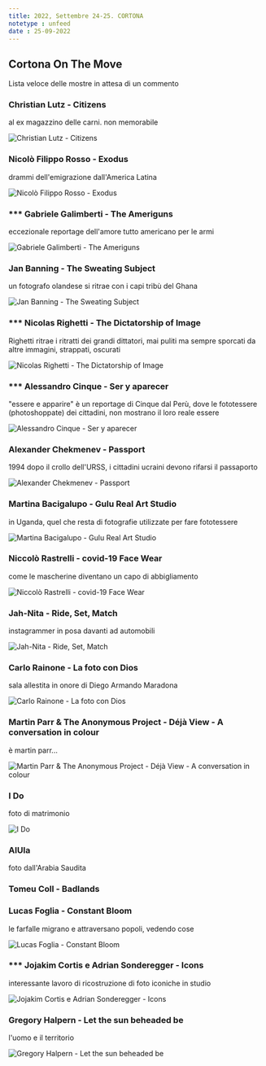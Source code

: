 ```yaml
---
title: 2022, Settembre 24-25. CORTONA
notetype : unfeed
date : 25-09-2022
---
```


## Cortona On The Move

Lista veloce delle mostre in attesa di un commento

### Christian Lutz - Citizens
al ex magazzino delle carni. non memorabile

![Christian Lutz - Citizens](https://alet313.s3.eu-west-3.amazonaws.com/img/foto/2022/cortona/IMG_4174.jpg)

### Nicolò Filippo Rosso - Exodus
drammi dell'emigrazione dall'America Latina

![Nicolò Filippo Rosso - Exodus](https://alet313.s3.eu-west-3.amazonaws.com/img/foto/2022/cortona/IMG_4135.jpg)

### *** Gabriele Galimberti - The Ameriguns
eccezionale reportage dell'amore tutto americano per le armi

![Gabriele Galimberti - The Ameriguns](https://alet313.s3.eu-west-3.amazonaws.com/img/foto/2022/cortona/IMG_4138.jpg)

### Jan Banning - The Sweating Subject
un fotografo olandese si ritrae con i capi tribù del Ghana

![Jan Banning - The Sweating Subject](https://alet313.s3.eu-west-3.amazonaws.com/img/foto/2022/cortona/IMG_4172.jpg)

### *** Nicolas Righetti - The Dictatorship of Image
Righetti ritrae i ritratti dei grandi dittatori, mai puliti ma sempre sporcati da altre immagini, strappati, oscurati

![Nicolas Righetti - The Dictatorship of Image](https://alet313.s3.eu-west-3.amazonaws.com/img/foto/2022/cortona/IMG_4143.jpg)

### *** Alessandro Cinque - Ser y aparecer
"essere e apparire" è un reportage di Cinque dal Perù, dove le fototessere (photoshoppate) dei cittadini, non mostrano il loro reale essere

![Alessandro Cinque - Ser y aparecer](https://alet313.s3.eu-west-3.amazonaws.com/img/foto/2022/cortona/IMG_4145.jpg)

### Alexander Chekmenev - Passport
1994 dopo il crollo dell'URSS, i cittadini ucraini devono rifarsi il passaporto

![Alexander Chekmenev - Passport](https://alet313.s3.eu-west-3.amazonaws.com/img/foto/2022/cortona/IMG_4149.jpg)

### Martina Bacigalupo - Gulu Real Art Studio
in Uganda, quel che resta di fotografie utilizzate per fare fototessere

![Martina Bacigalupo - Gulu Real Art Studio](https://alet313.s3.eu-west-3.amazonaws.com/img/foto/2022/cortona/IMG_4148.jpg)

### Niccolò Rastrelli - covid-19 Face Wear
come le mascherine diventano un capo di abbigliamento

![Niccolò Rastrelli - covid-19 Face Wear](https://alet313.s3.eu-west-3.amazonaws.com/img/foto/2022/cortona/IMG_4150.jpg)

### Jah-Nita - Ride, Set, Match
instagrammer in posa davanti ad automobili

![Jah-Nita - Ride, Set, Match](https://alet313.s3.eu-west-3.amazonaws.com/img/foto/2022/cortona/IMG_4154.jpg)

### Carlo Rainone - La foto con Dios
sala allestita in onore di Diego Armando Maradona

![Carlo Rainone - La foto con Dios](https://alet313.s3.eu-west-3.amazonaws.com/img/foto/2022/cortona/IMG_4153.jpg)

### Martin Parr & The Anonymous Project - Déjà View - A conversation in colour
è martin parr...

![Martin Parr & The Anonymous Project - Déjà View - A conversation in colour](https://alet313.s3.eu-west-3.amazonaws.com/img/foto/2022/cortona/IMG_4162.jpg)

### I Do
foto di matrimonio

![I Do](https://alet313.s3.eu-west-3.amazonaws.com/img/foto/2022/cortona/IMG_4166.jpg)

### AIUla
foto dall'Arabia Saudita

### Tomeu Coll - Badlands

### Lucas Foglia - Constant Bloom
le farfalle migrano e attraversano popoli, vedendo cose

![Lucas Foglia - Constant Bloom](https://alet313.s3.eu-west-3.amazonaws.com/img/foto/2022/cortona/IMG_4131.jpg)

### *** Jojakim Cortis e Adrian Sonderegger - Icons
interessante lavoro di ricostruzione di foto iconiche in studio

![Jojakim Cortis e Adrian Sonderegger - Icons](https://alet313.s3.eu-west-3.amazonaws.com/img/foto/2022/cortona/IMG_4124.jpg)

### Gregory Halpern - Let the sun beheaded be
l'uomo e il territorio

![Gregory Halpern - Let the sun beheaded be](https://alet313.s3.eu-west-3.amazonaws.com/img/foto/2022/cortona/IMG_4120.jpg)



